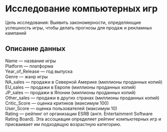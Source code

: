 # Исследование компьютерных игр

Цель исследования: Выявить закономерности, определяющие успешность игры, чтобы делать прогнозы для продаж и рекламных кампаний


## Описание данных
Name — название игры <br>
Platform — платформа <br>
Year_of_Release — год выпуска <br>
Genre — жанр игры <br>
NA_sales — продажи в Северной Америке (миллионы проданных копий) <br>
EU_sales — продажи в Европе (миллионы проданных копий) <br>
JP_sales — продажи в Японии (миллионы проданных копий) <br>
Other_sales — продажи в других странах (миллионы проданных копий) <br>
Critic_Score — оценка критиков (максимум 100) <br>
User_Score — оценка пользователей (максимум 10) <br>
Rating — рейтинг от организации ESRB (англ. Entertainment Software Rating Board). Эта ассоциация определяет рейтинг компьютерных игр и присваивает им подходящую возрастную категорию.
